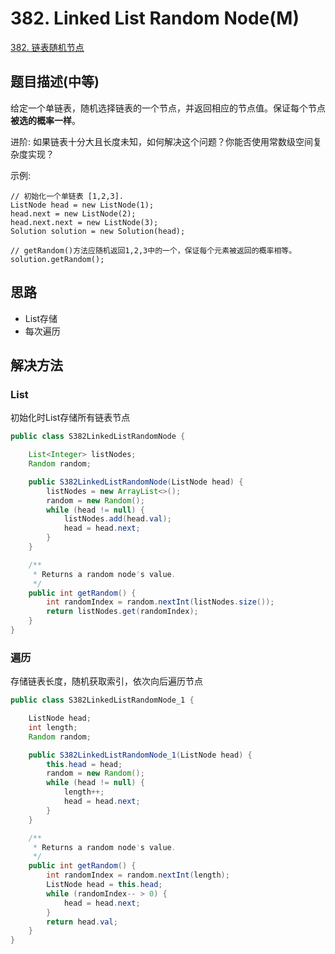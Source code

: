 
# 382. Linked List Random Node(M)

[382. 链表随机节点](https://leetcode-cn.com/problems/linked-list-random-node/)

## 题目描述(中等)

给定一个单链表，随机选择链表的一个节点，并返回相应的节点值。保证每个节点**被选的概率一样**。

进阶:
如果链表十分大且长度未知，如何解决这个问题？你能否使用常数级空间复杂度实现？

示例:
```
// 初始化一个单链表 [1,2,3].
ListNode head = new ListNode(1);
head.next = new ListNode(2);
head.next.next = new ListNode(3);
Solution solution = new Solution(head);

// getRandom()方法应随机返回1,2,3中的一个，保证每个元素被返回的概率相等。
solution.getRandom();
```

## 思路

- List存储
- 每次遍历

## 解决方法

### List

初始化时List存储所有链表节点

```java
public class S382LinkedListRandomNode {

    List<Integer> listNodes;
    Random random;

    public S382LinkedListRandomNode(ListNode head) {
        listNodes = new ArrayList<>();
        random = new Random();
        while (head != null) {
            listNodes.add(head.val);
            head = head.next;
        }
    }

    /**
     * Returns a random node's value.
     */
    public int getRandom() {
        int randomIndex = random.nextInt(listNodes.size());
        return listNodes.get(randomIndex);
    }
}

```

### 遍历

存储链表长度，随机获取索引，依次向后遍历节点

```java
public class S382LinkedListRandomNode_1 {

    ListNode head;
    int length;
    Random random;

    public S382LinkedListRandomNode_1(ListNode head) {
        this.head = head;
        random = new Random();
        while (head != null) {
            length++;
            head = head.next;
        }
    }

    /**
     * Returns a random node's value.
     */
    public int getRandom() {
        int randomIndex = random.nextInt(length);
        ListNode head = this.head;
        while (randomIndex-- > 0) {
            head = head.next;
        }
        return head.val;
    }
}

```
